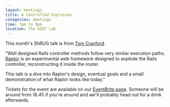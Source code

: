 ```yaml
---
layout: meetings
title: A Controlled Explosion
categories: meetings
time: 7pm to 9pm
location: The GIST Lab
---
```



This month's ShRUG talk is from [Tom Crayford](https://github.com/tcrayford).


"Well designed Rails controller methods follow very similar execution paths. [Raptor](https://github.com/garybernhardt/raptor) is an experimental web framework designed to explode the Rails controller, reconstructing it inside the router.

This talk is a dive into Raptor's design, eventual goals and a small demonstration of what Raptor looks like today."


Tickets for the event are available on our [EventBrite page](http://sheffieldruby1206.eventbrite.co.uk/). Someone will be around from 18.45 if
you're around and we'll probably head out for a drink afterwards.

